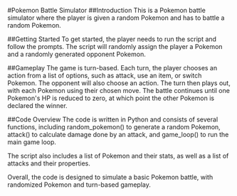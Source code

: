#Pokemon Battle Simulator
##Introduction
This is a Pokemon battle simulator where the player is given a random Pokemon and has to battle a random Pokemon.

##Getting Started
To get started, the player needs to run the script and follow the prompts. The script will randomly assign the player a Pokemon and a randomly generated opponent Pokemon.

##Gameplay
The game is turn-based. Each turn, the player chooses an action from a list of options, such as attack, use an item, or switch Pokemon. The opponent will also choose an action. The turn then plays out, with each Pokemon using their chosen move. The battle continues until one Pokemon's HP is reduced to zero, at which point the other Pokemon is declared the winner.

##Code Overview
The code is written in Python and consists of several functions, including random_pokemon() to generate a random Pokemon, attack() to calculate damage done by an attack, and game_loop() to run the main game loop.

The script also includes a list of Pokemon and their stats, as well as a list of attacks and their properties.

Overall, the code is designed to simulate a basic Pokemon battle, with randomized Pokemon and turn-based gameplay.
